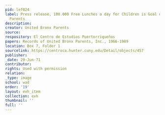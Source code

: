 ```yaml
---
pid: lef024
label: Press release, 100.000 Free Lunches a day for Children is Goal of United Bronx
  Parents
description:
creator: United Bronx Parents
source:
respository: El Centro de Estudios Puertorriqueños
papers: Records of United Bronx Parents, Inc., 1966-1989
location: Box 7, Folder 1
sourcelink: https://centroca.hunter.cuny.edu/Detail/objects/457
publisher:
_date: 29-Jun-71
contributor:
rights: Used with permission
relation:
_type: image
school: wad
order: '19'
layout: exh_item
collection: exh
thumbnail: ''
full: ''
---
```

